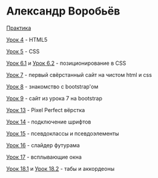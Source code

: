 # Александр Воробьёв 

[Практика](https://mindfocusingfella.github.io/project_X/)

[Урок 4](https://mindfocusingfella.github.io/lesson_4/) - HTML5

[Урок 5](https://mindfocusingfella.github.io/lesson_5/) - CSS

[Урок 6.1](https://mindfocusingfella.github.io/lesson_6_1/) и [Урок 6.2](https://mindfocusingfella.github.io/lesson_6_2/) - позиционирование в CSS

[Урок 7](https://mindfocusingfella.github.io/lesson_7/) - первый свёрстанный сайт на чистом html и css

[Урок 8](https://mindfocusingfella.github.io/lesson_8/) - знакомство с bootstrap'ом

[Урок 9](https://mindfocusingfella.github.io/lesson_9/) - сайт из урока 7 на bootstrap

[Урок 13](https://mindfocusingfella.github.io/lesson_13/) - Pixel Perfect вёрстка

[Урок 14](https://mindfocusingfella.github.io/lesson_14/) - подключение шрифтов

[Урок 15](https://mindfocusingfella.github.io/lesson_15/) - псевдоклассы и псевдоэлементы

[Урок 16](https://mindfocusingfella.github.io/lesson_16/) - слайдер футурама

[Урок 17](https://mindfocusingfella.github.io/lesson_17/) - всплывающие окна

[Урок 18.1](https://mindfocusingfella.github.io/lesson_18_1/) и [Урок 18.2](https://mindfocusingfella.github.io/lesson_18_2/) - табы и аккордеоны